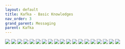 ```yaml
---
layout: default
title: Kafka - Basic Knowledges
nav_order: 3
grand_parent: Messaging
parent: Kafka
---
```

![](/images/messaging/kafka/basic-01.png)
![](/images/messaging/kafka/basic-02.png)
![](/images/messaging/kafka/basic-03.png)
![](/images/messaging/kafka/basic-04.png)
![](/images/messaging/kafka/basic-05.png)
![](/images/messaging/kafka/basic-06.png)
![](/images/messaging/kafka/basic-07.png)
![](/images/messaging/kafka/basic-08.png)
![](/images/messaging/kafka/basic-09.png)
![](/images/messaging/kafka/basic-10.png)
![](/images/messaging/kafka/basic-11.png)
![](/images/messaging/kafka/basic-12.png)
![](/images/messaging/kafka/basic-13.png)
![](/images/messaging/kafka/basic-14.png)
![](/images/messaging/kafka/basic-15.png)
![](/images/messaging/kafka/basic-16.png)
![](/images/messaging/kafka/basic-17.png)
![](/images/messaging/kafka/basic-18.png)
![](/images/messaging/kafka/basic-19.png)
